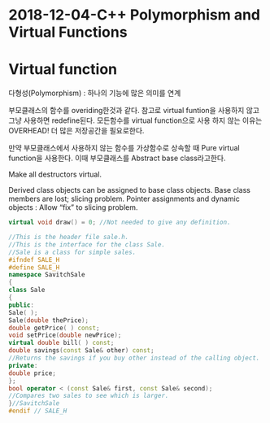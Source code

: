 # 2018-12-04-C++ Polymorphism and Virtual Functions

# Virtual function

다형성(Polymorphism) : 하나의 기능에 많은 의미를 연계

부모클래스의 함수를 overiding한것과 같다. 참고로 virtual funtion을 사용하지 않고 그냥 사용하면 redefine된다. 모든함수를 virtual function으로 사용 하지 않는 이유는 OVERHEAD! 더 많은 저장공간을 필요로한다.

만약 부모클래스에서 사용하지 않는 함수를 가상함수로 상속할 때 Pure virtual function을 사용한다. 이때 부모클래스를 Abstract base class라고한다.

Make all destructors virtual.

Derived class objects can be assigned to base class objects. Base class members are lost; slicing problem. Pointer assignments and dynamic objects : Allow “fix” to slicing problem.

```cpp
virtual void draw() = 0; //Not needed to give any definition.
```

```cpp
//This is the header file sale.h.
//This is the interface for the class Sale.
//Sale is a class for simple sales.
#ifndef SALE_H
#define SALE_H
namespace SavitchSale
{
class Sale
{
public:
Sale( );
Sale(double thePrice);
double getPrice( ) const;
void setPrice(double newPrice);
virtual double bill( ) const;
double savings(const Sale& other) const;
//Returns the savings if you buy other instead of the calling object.
private:
double price;
};
bool operator < (const Sale& first, const Sale& second);
//Compares two sales to see which is larger.
}//SavitchSale
#endif // SALE_H
```